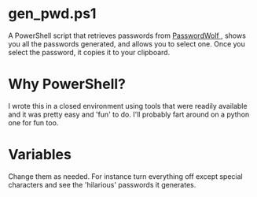 # gen_pwd.ps1

A PowerShell script that retrieves passwords from  <a href=https://passwordwolf.com target=blank> PasswordWolf </a>, shows you all the passwords generated, and allows you to select one.  Once you select the password, it copies it to your clipboard.

# Why PowerShell?

I wrote this in a closed environment using tools that were readily available and it was pretty easy and 'fun' to do.  I'll probably fart around on a python one for fun too.

# Variables

Change them as needed.  For instance turn everything off except special characters and see the 'hilarious' passwords it generates.
